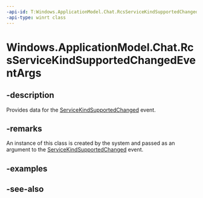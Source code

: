 ----api-id: T:Windows.ApplicationModel.Chat.RcsServiceKindSupportedChangedEventArgs
-api-type: winrt class
---<!-- Class syntax.public class RcsServiceKindSupportedChangedEventArgs : Windows.ApplicationModel.Chat.IRcsServiceKindSupportedChangedEventArgs--># Windows.ApplicationModel.Chat.RcsServiceKindSupportedChangedEventArgs## -descriptionProvides data for the [ServiceKindSupportedChanged](rcstransport_servicekindsupportedchanged.md) event.## -remarksAn instance of this class is created by the system and passed as an argument to the [ServiceKindSupportedChanged](rcstransport_servicekindsupportedchanged.md) event.## -examples## -see-also